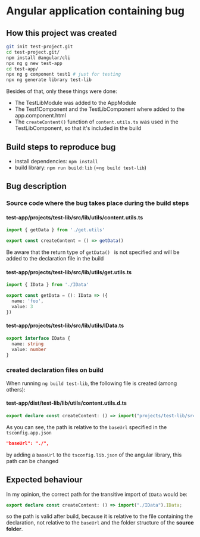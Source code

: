 # Angular application containing bug

## How this project was created

```bash
git init test-project.git
cd test-project.git/
npm install @angular/cli
npx ng g new test-app
cd test-app/
npx ng g component test1 # just for testing
npx ng generate library test-lib
```

Besides of that, only these things were done:

* The TestLibModule was added to the AppModule
* The Test1Component and the TestLibComponent where added to the app.component.html
* The `createContent()` function of `content.utils.ts` was used in the TestLibComponent, so that it's included in the build

## Build steps to reproduce bug

* install dependencies: `npm install`
* build library: `npm run build:lib` (=`ng build test-lib`)

## Bug description

### Source code where the bug takes place during the build steps

#### test-app/projects/test-lib/src/lib/utils/content.utils.ts
```ts
import { getData } from './get.utils'

export const createContent = () => getData()
```
Be aware that the return type of `getData() ` is not specified and will be added to the declaration file in the build

#### test-app/projects/test-lib/src/lib/utils/get.utils.ts
```ts
import { IData } from './IData'

export const getData = (): IData => ({
  name: 'foo',
  value: 3
})
```

#### test-app/projects/test-lib/src/lib/utils/IData.ts
```ts
export interface IData {
  name: string
  value: number
}
```

### created declaration files on build
When running `ng build test-lib`, the following file is created (among others):

#### test-app/dist/test-lib/lib/utils/content.utils.d.ts
```ts
export declare const createContent: () => import("projects/test-lib/src/lib/utils/IData").IData;
```

As you can see, the path is relative to the `baseUrl` specified in the `tsconfig.app.json`

```json
"baseUrl": "./",
```

by adding a `baseUrl` to the `tsconfig.lib.json` of the angular library, this path can be changed

## Expected behaviour

In my opinion, the correct path for the transitive import of `IData` would be:

```ts
export declare const createContent: () => import("./IData").IData;
```

so the path is valid after build, because it is relative to the file containing the declaration, not relative to the `baseUrl` and the folder structure of the **source folder**.

